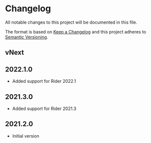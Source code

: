 # Changelog
All notable changes to this project will be documented in this file.

The format is based on [Keep a Changelog](http://keepachangelog.com/en/1.0.0/)
and this project adheres to [Semantic Versioning](http://semver.org/spec/v2.0.0.html).

## vNext

## 2022.1.0
- Added support for Rider 2022.1

## 2021.3.0
- Added support for Rider 2021.3

## 2021.2.0
- Initial version
